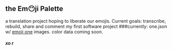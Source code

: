 ## the Em😶ji Palette
a translation project hoping to liberate our emojis. Current goals: transcribe, rebuild, share and comment my first software project
###currently: one.json w/ [emoji one](http://emojione.com/) images. color data coming soon.
##### xo r
